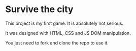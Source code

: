 # Survive the city

This project is my first game.
It is absolutely not serious.

It was designed with HTML, CSS and JS DOM manipulation. 

You just need to fork and clone the repo to use it.
